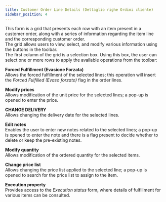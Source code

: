 ```yaml
---
title: Customer Order Line Details (Dettaglio righe Ordini cliente)
sidebar_position: 4
---
```


This form is a grid that presents each row with an item present in a customer order, along with a series of information regarding the item line and the corresponding customer order.     
The grid allows users to view, select, and modify various information using the buttons in the toolbar.     
The first column of the grid is a selection box. Using this box, the user can select one or more rows to apply the available operations from the toolbar:

**Forced Fulfillment (Evasione Forzata)**      
Allows the forced fulfillment of the selected lines; this operation will insert the *Forced Fulfilled (Evaso forzato)* flag in the order lines.

**Modify prices**     
Allows modification of the unit price for the selected lines; a pop-up is opened to enter the price.

**CHANGE DELIVERY**     
Allows changing the delivery date for the selected lines.

**Edit notes**     
Enables the user to enter new notes related to the selected lines; a pop-up is opened to enter the note and there is a flag present to decide whether to delete or keep the pre-existing notes.

**Modify quantity**      
Allows modification of the ordered quantity for the selected items.

**Change price list**      
Allows changing the price list applied to the selected line; a pop-up is opened to search for the price list to assign to the item.       

**Execution property**     
Provides access to the *Execution status* form, where details of fulfillment for various items can be consulted.